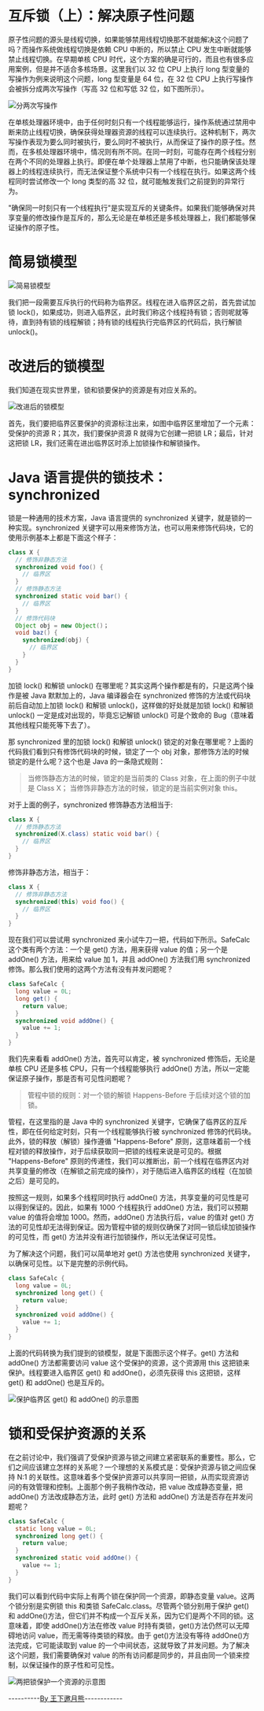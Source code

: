 # 互斥锁（上）：解决原子性问题

原子性问题的源头是线程切换，如果能够禁用线程切换那不就能解决这个问题了吗？而操作系统做线程切换是依赖 CPU 中断的，所以禁止 CPU 发生中断就能够禁止线程切换。在早期单核 CPU 时代，这个方案的确是可行的，而且也有很多应用案例，但是并不适合多核场景。这里我们以 32 位 CPU 上执行 long 型变量的写操作为例来说明这个问题，long 型变量是 64 位，在 32 位 CPU 上执行写操作会被拆分成两次写操作（写高 32 位和写低 32 位，如下图所示）。

![分两次写操作](https://ngte-superbed.oss-cn-beijing.aliyuncs.com/uPic/doE4WL2YbK4G.png)

在单核处理器环境中，由于任何时刻只有一个线程能够运行，操作系统通过禁用中断来防止线程切换，确保获得处理器资源的线程可以连续执行。这种机制下，两次写操作表现为要么同时被执行，要么同时不被执行，从而保证了操作的原子性。然而，在多核处理器环境中，情况则有所不同。在同一时刻，可能存在两个线程分别在两个不同的处理器上执行。即便在单个处理器上禁用了中断，也只能确保该处理器上的线程连续执行，而无法保证整个系统中只有一个线程在执行。如果这两个线程同时尝试修改一个 long 类型的高 32 位，就可能触发我们之前提到的异常行为。

"确保同一时刻只有一个线程执行"是实现互斥的关键条件。如果我们能够确保对共享变量的修改操作是互斥的，那么无论是在单核还是多核处理器上，我们都能够保证操作的原子性。

# 简易锁模型

![简易锁模型](https://ngte-superbed.oss-cn-beijing.aliyuncs.com/uPic/PmX5CnSTgIvO.png)

我们把一段需要互斥执行的代码称为临界区。线程在进入临界区之前，首先尝试加锁 lock()，如果成功，则进入临界区，此时我们称这个线程持有锁；否则呢就等待，直到持有锁的线程解锁；持有锁的线程执行完临界区的代码后，执行解锁 unlock()。

# 改进后的锁模型

我们知道在现实世界里，锁和锁要保护的资源是有对应关系的。

![改进后的锁模型](https://ngte-superbed.oss-cn-beijing.aliyuncs.com/uPic/2Pzo4a2zmgN9.png)

首先，我们要把临界区要保护的资源标注出来，如图中临界区里增加了一个元素：受保护的资源 R；其次，我们要保护资源 R 就得为它创建一把锁 LR；最后，针对这把锁 LR，我们还需在进出临界区时添上加锁操作和解锁操作。

# Java 语言提供的锁技术：synchronized

锁是一种通用的技术方案，Java 语言提供的 synchronized 关键字，就是锁的一种实现。synchronized 关键字可以用来修饰方法，也可以用来修饰代码块，它的使用示例基本上都是下面这个样子：

```java
class X {
  // 修饰非静态方法
  synchronized void foo() {
    // 临界区
  }
  // 修饰静态方法
  synchronized static void bar() {
    // 临界区
  }
  // 修饰代码块
  Object obj = new Object()；
  void baz() {
    synchronized(obj) {
      // 临界区
    }
  }
}
```

加锁 lock() 和解锁 unlock() 在哪里呢？其实这两个操作都是有的，只是这两个操作是被 Java 默默加上的，Java 编译器会在 synchronized 修饰的方法或代码块前后自动加上加锁 lock() 和解锁 unlock()，这样做的好处就是加锁 lock() 和解锁 unlock() 一定是成对出现的，毕竟忘记解锁 unlock() 可是个致命的 Bug（意味着其他线程只能死等下去了）。

那 synchronized 里的加锁 lock() 和解锁 unlock() 锁定的对象在哪里呢？上面的代码我们看到只有修饰代码块的时候，锁定了一个 obj 对象，那修饰方法的时候锁定的是什么呢？这个也是 Java 的一条隐式规则：

> 当修饰静态方法的时候，锁定的是当前类的 Class 对象，在上面的例子中就是 Class X；
> 当修饰非静态方法的时候，锁定的是当前实例对象 this。

对于上面的例子，synchronized 修饰静态方法相当于:

```java
class X {
  // 修饰静态方法
  synchronized(X.class) static void bar() {
    // 临界区
  }
}
```

修饰非静态方法，相当于：

```java
class X {
  // 修饰非静态方法
  synchronized(this) void foo() {
    // 临界区
  }
}
```

现在我们可以尝试用 synchronized 来小试牛刀一把，代码如下所示。SafeCalc 这个类有两个方法：一个是 get() 方法，用来获得 value 的值；另一个是 addOne() 方法，用来给 value 加 1，并且 addOne() 方法我们用 synchronized 修饰。那么我们使用的这两个方法有没有并发问题呢？

```java
class SafeCalc {
  long value = 0L;
  long get() {
    return value;
  }
  synchronized void addOne() {
    value += 1;
  }
}
```

我们先来看看 addOne() 方法，首先可以肯定，被 synchronized 修饰后，无论是单核 CPU 还是多核 CPU，只有一个线程能够执行 addOne() 方法，所以一定能保证原子操作，那是否有可见性问题呢？

> 管程中锁的规则：对一个锁的解锁 Happens-Before 于后续对这个锁的加锁。

管程，在这里指的是 Java 中的 synchronized 关键字，它确保了临界区的互斥性，即在任何给定时刻，只有一个线程能够执行被 synchronized 修饰的代码块。此外，锁的释放（解锁）操作遵循 "Happens-Before" 原则，这意味着前一个线程对锁的释放操作，对于后续获取同一把锁的线程来说是可见的。根据 "Happens-Before" 原则的传递性，我们可以推断出，前一个线程在临界区内对共享变量的修改（在解锁之前完成的操作），对于随后进入临界区的线程（在加锁之后）是可见的。

按照这一规则，如果多个线程同时执行 addOne() 方法，共享变量的可见性是可以得到保证的。因此，如果有 1000 个线程执行 addOne() 方法，我们可以预期 value 的值将会增加 1000。然而，addOne() 方法执行后，value 的值对 get() 方法的可见性却无法得到保证。因为管程中锁的规则仅确保了对同一锁后续加锁操作的可见性，而 get() 方法并没有进行加锁操作，所以无法保证可见性。

为了解决这个问题，我们可以简单地对 get() 方法也使用 synchronized 关键字，以确保可见性。以下是完整的示例代码。

```java
class SafeCalc {
  long value = 0L;
  synchronized long get() {
    return value;
  }
  synchronized void addOne() {
    value += 1;
  }
}
```

上面的代码转换为我们提到的锁模型，就是下面图示这个样子。get() 方法和 addOne() 方法都需要访问 value 这个受保护的资源，这个资源用 this 这把锁来保护。线程要进入临界区 get() 和 addOne()，必须先获得 this 这把锁，这样 get() 和 addOne() 也是互斥的。

![保护临界区 get() 和 addOne() 的示意图](https://ngte-superbed.oss-cn-beijing.aliyuncs.com/uPic/bIarJ75Rz3ZD.png)

# 锁和受保护资源的关系

在之前讨论中，我们强调了受保护资源与锁之间建立紧密联系的重要性。那么，它们之间应该建立怎样的关系呢？一个理想的关系模式是：受保护资源与锁之间应保持 N:1 的关联性。这意味着多个受保护资源可以共享同一把锁，从而实现资源访问的有效管理和控制。上面那个例子我稍作改动，把 value 改成静态变量，把 addOne() 方法改成静态方法，此时 get() 方法和 addOne() 方法是否存在并发问题呢？

```java
class SafeCalc {
  static long value = 0L;
  synchronized long get() {
    return value;
  }
  synchronized static void addOne() {
    value += 1;
  }
}
```

我们可以看到代码中实际上有两个锁在保护同一个资源，即静态变量 value。这两个锁分别是实例锁 this 和类锁 SafeCalc.class。尽管两个锁分别用于保护 get()和 addOne()方法，但它们并不构成一个互斥关系，因为它们是两个不同的锁。这意味着，即使 addOne()方法在修改 value 时持有类锁，get()方法仍然可以无障碍地访问 value，而无需等待类锁的释放。由于 get()方法没有等待 addOne()方法完成，它可能读取到 value 的一个中间状态，这就导致了并发问题。为了解决这个问题，我们需要确保对 value 的所有访问都是同步的，并且由同一个锁来控制，以保证操作的原子性和可见性。

![两把锁保护一个资源的示意图](https://ngte-superbed.oss-cn-beijing.aliyuncs.com/uPic/zt04ilRC8OpH.png)

----------[By 王下邀月熊](https://github.com/search?q=owner%3Awx-chevalier%20AMrDNkIjdOWYzI&type=code)------------
